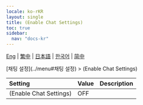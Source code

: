 ```yaml
---
locale: ko-rKR
layout: single
title: (Enable Chat Settings)
toc: true
sidebar:
  nav: "docs-kr"
---
```

[Eng](/dancexr/menu/2025.4/chat/enabled) | [繁中](/tw/dancexr/menu/2025.4/chat/enabled) | [日本語](/jp/dancexr/menu/2025.4/chat/enabled) | [한국어](/kr/dancexr/menu/2025.4/chat/enabled) | [简中](/zh/dancexr/menu/2025.4/chat/enabled)

[채팅 설정](../menu#채팅 설정) > (Enable Chat Settings)



| Setting | Value | Description |
| :--- | --- | :--- |
| (Enable Chat Settings) | OFF | 
